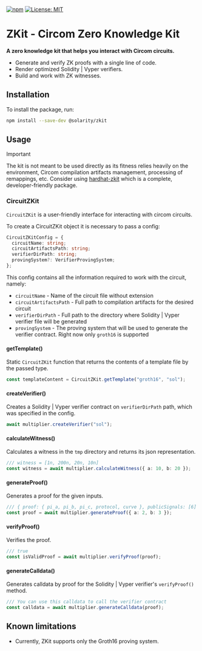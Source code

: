 [![npm](https://img.shields.io/npm/v/@solarity/zkit.svg)](https://www.npmjs.com/package/@solarity/zkit)
[![License: MIT](https://img.shields.io/badge/License-MIT-yellow.svg)](https://opensource.org/licenses/MIT)

# ZKit - Circom Zero Knowledge Kit

**A zero knowledge kit that helps you interact with Circom circuits.**

- Generate and verify ZK proofs with a single line of code.
- Render optimized Solidity | Vyper verifiers.
- Build and work with ZK witnesses.

## Installation

To install the package, run:

```bash
npm install --save-dev @solarity/zkit
```

## Usage

> [!IMPORTANT]
> The kit is not meant to be used directly as its fitness relies heavily on the environment, Circom compilation artifacts management, processing of remappings, etc. Consider using [hardhat-zkit](https://github.com/dl-solarity/hardhat-zkit) which is a complete, developer-friendly package.

### CircuitZKit

`CircuitZKit` is a user-friendly interface for interacting with circom circuits.

To create a CircuitZKit object it is necessary to pass a config:

```typescript
CircuitZKitConfig = {
  circuitName: string;
  circuitArtifactsPath: string;
  verifierDirPath: string;
  provingSystem?: VerifierProvingSystem;
};
```

This config contains all the information required to work with the circuit, namely:

- `circuitName` - Name of the circuit file without extension
- `circuitArtifactsPath` - Full path to compilation artifacts for the desired circuit
- `verifierDirPath` - Full path to the directory where Solidity | Vyper verifier file will be generated
- `provingSystem` - The proving system that will be used to generate the verifier contract. Right now only `groth16` is supported

#### getTemplate()

Static `CircuitZKit` function that returns the contents of a template file by the passed type.

```typescript
const templateContent = CircuitZKit.getTemplate("groth16", "sol");
```

#### createVerifier()

Creates a Solidity | Vyper verifier contract on `verifierDirPath` path, which was specified in the config.

```typescript
await multiplier.createVerifier("sol");
```

#### calculateWitness()

Calculates a witness in the `tmp` directory and returns its json representation.

```typescript
/// witness = [1n, 200n, 20n, 10n]
const witness = await multiplier.calculateWitness({ a: 10, b: 20 });
```

#### generateProof()

Generates a proof for the given inputs.

```typescript
/// { proof: { pi_a, pi_b, pi_c, protocol, curve }, publicSignals: [6] }
const proof = await multiplier.generateProof({ a: 2, b: 3 });
```

#### verifyProof()

Verifies the proof.

```typescript
/// true
const isValidProof = await multiplier.verifyProof(proof);
```

#### generateCalldata()

Generates calldata by proof for the Solidity | Vyper verifier's `verifyProof()` method.

```typescript
/// You can use this calldata to call the verifier contract
const calldata = await multiplier.generateCalldata(proof);
```

## Known limitations

- Currently, ZKit supports only the Groth16 proving system.
